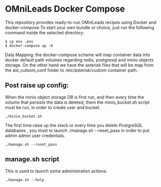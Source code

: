 # OMniLeads Docker Compose

This repository provides ready-to-run OMniLeads recipes using Docker and docker-compose
To start your own bundle or choice, just run the following command inside the selected directory:

```
$ cp env .env
$ docker-compose up -d
```

Data Mapping: the docker-compose scheme will map container data into docker default path volumes regarding redis, postgresql and minio objects storage.
On the other hand we have the asterisk files that will be map from the ast_cutsom_conf folder to /etc/asterisk/custom container path.

## Post raise up config:

When the minio object storage DB is first run, and then every time the volume that persists the data is deleted, them the minio_bucket.sh script must be run,
in order to create user and bucket.

```
./minio_bucket.sh
```

The first time raise up the stack or every time you delete PostgreSQL databases , you must to launch ./manage.sh --reset_pass in order to put admin admin user credentials.

```
./manage.sh --reset_pass
```

## manage.sh script

This is used to launch some administration actions:

```
./manage.sh --help
```
